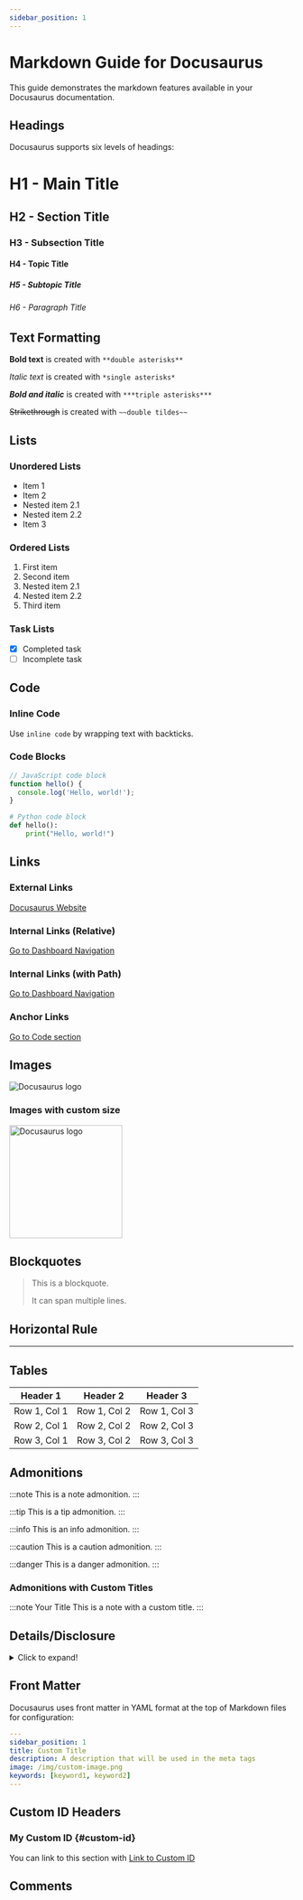```yaml
---
sidebar_position: 1
---
```


# Markdown Guide for Docusaurus

This guide demonstrates the markdown features available in your Docusaurus documentation.

## Headings

Docusaurus supports six levels of headings:

# H1 - Main Title
## H2 - Section Title
### H3 - Subsection Title
#### H4 - Topic Title
##### H5 - Subtopic Title
###### H6 - Paragraph Title

## Text Formatting

**Bold text** is created with `**double asterisks**`

*Italic text* is created with `*single asterisks*`

***Bold and italic*** is created with `***triple asterisks***`

~~Strikethrough~~ is created with `~~double tildes~~`

## Lists

### Unordered Lists

* Item 1
* Item 2
* Nested item 2.1
* Nested item 2.2
* Item 3

### Ordered Lists

1. First item
2. Second item
1. Nested item 2.1
2. Nested item 2.2
3. Third item

### Task Lists

- [x] Completed task
- [ ] Incomplete task

## Code

### Inline Code

Use `inline code` by wrapping text with backticks.

### Code Blocks

```javascript
// JavaScript code block
function hello() {
  console.log('Hello, world!');
}
```

```python
# Python code block
def hello():
    print("Hello, world!")
```

## Links

### External Links

[Docusaurus Website](https://docusaurus.io/)

### Internal Links (Relative)

[Go to Dashboard Navigation](./overview/dashboard_navigation.md)

### Internal Links (with Path)

[Go to Dashboard Navigation](/docs/overview/dashboard_navigation)

### Anchor Links

[Go to Code section](#code)

## Images

![Docusaurus logo](https://docusaurus.io/img/docusaurus.png)

### Images with custom size

<img src="https://docusaurus.io/img/docusaurus.png" alt="Docusaurus logo" width="200"/>

## Blockquotes

> This is a blockquote.
>
> It can span multiple lines.

## Horizontal Rule

---

## Tables

| Header 1 | Header 2 | Header 3 |
|----------|----------|----------|
| Row 1, Col 1 | Row 1, Col 2 | Row 1, Col 3 |
| Row 2, Col 1 | Row 2, Col 2 | Row 2, Col 3 |
| Row 3, Col 1 | Row 3, Col 2 | Row 3, Col 3 |

## Admonitions

:::note
This is a note admonition.
:::

:::tip
This is a tip admonition.
:::

:::info
This is an info admonition.
:::

:::caution
This is a caution admonition.
:::

:::danger
This is a danger admonition.
:::

### Admonitions with Custom Titles

:::note Your Title
This is a note with a custom title.
:::

## Details/Disclosure

<details>
  <summary>Click to expand!</summary>
  <div>
    <div>This content is hidden by default.</div>
    <br/>
    <details>
      <summary>Nested disclosure!</summary>
      <div>Even more hidden content.</div>
    </details>
  </div>
</details>

## Front Matter

Docusaurus uses front matter in YAML format at the top of Markdown files for configuration:

```yaml
---
sidebar_position: 1
title: Custom Title
description: A description that will be used in the meta tags
image: /img/custom-image.png
keywords: [keyword1, keyword2]
---
```

## Custom ID Headers

### My Custom ID {#custom-id}

You can link to this section with [Link to Custom ID](#custom-id)

## Comments

<!-- This is a comment that won't be rendered -->
